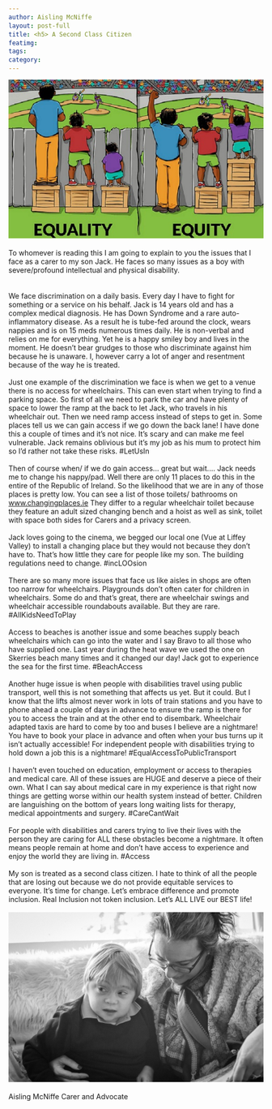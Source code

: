```yaml
---
author: Aisling McNiffe
layout: post-full
title: <h5> A Second Class Citizen
featimg: 
tags: 
category: 
---
```

![](https://raw.githubusercontent.com/AwarenessOverload/AwarenessOverload/gh-pages/img/Equality-Vs-Equity..final-edit-1.jpg)
<br/>
<br/>
To whomever is reading this I am going to explain to you the issues that I face as a carer to my son Jack. He faces so many issues as a boy with severe/profound intellectual and physical disability.
<br/>  
<br/>
We face discrimination on a daily basis. Every day I have to fight for something or a service on his behalf. Jack is 14 years old and has a complex medical diagnosis. He has Down Syndrome and a rare 
auto-inflammatory disease. As a result he is tube-fed around the clock, wears nappies and is on 15 meds numerous times daily. He is non-verbal and relies on me for everything. Yet he is a happy smiley 
boy and lives in the moment. He doesn’t bear grudges to those who discriminate against him because he is unaware. I, however carry a lot of anger and resentment because of the way he is treated.
<br/>
<br/>
Just one example of the discrimination we face is when we get to a venue there is no access for wheelchairs. This can even start when trying to find a parking space. So first of all we need to park the car and have plenty of space to lower the ramp at the back to let Jack, who travels in his wheelchair out. Then we need ramp access instead of steps to get in. Some places tell us we can gain access if we go down the back lane! I have done this a couple of times and it’s not nice. It’s scary and can make me feel vulnerable. Jack remains oblivious but it’s my job as his mum to protect him so I’d rather not take these risks.
#LetUsIn
<br/>
<br/>
Then of course when/ if we do gain access... great but wait.... Jack needs me to change his nappy/pad. Well there are only 11 places to do this in the entire of the Republic of Ireland. So the likelihood that we are in any of those places is pretty low. You can see a list of those toilets/ bathrooms on www.changingplaces.ie
They differ to a regular wheelchair toilet because they feature an adult sized changing bench and a hoist as well as sink, toilet with space both sides for Carers and a privacy screen.
<br/>
<br/>
Jack loves going to the cinema, we begged our local one (Vue at Liffey Valley) to install a changing place but they would not because they don’t have to. That’s how little they care for people like my son. The building regulations need to change.
#incLOOsion
<br/>
<br/>
There are so many more issues that face us like aisles in shops are often too narrow for wheelchairs. Playgrounds don’t often cater for children in wheelchairs. Some do and that’s great, there are wheelchair swings and wheelchair accessible roundabouts available. But they are rare.
#AllKidsNeedToPlay
<br/>
<br/>
Access to beaches is another issue and some beaches supply beach wheelchairs which can go into the water and I say Bravo to all those who have supplied one. Last year during the heat wave we used the one on Skerries beach many times and it changed our day! Jack got to experience the sea for the first time.
#BeachAccess
<br/>
<br/>
Another huge issue is when people with disabilities travel using public transport, well this is not something that affects us yet. But it could. But I know that the lifts almost never work in lots of train stations and you have to phone ahead a couple of days in advance to ensure the ramp is there for you to access the train and at the other end to disembark.
Wheelchair adapted taxis are hard to come by too and buses I believe are a nightmare! You have to book your place in advance and often when your bus turns up it isn’t actually accessible! For independent people with disabilities trying to hold down a job this is a nightmare!
#EqualAccessToPublicTransport
<br/>
<br/>
I haven’t even touched on education, employment or access to therapies and medical care. All of these issues are HUGE and deserve a piece of their own. What I can say about medical care in my experience is that right now things are getting worse within our health system instead of better. Children are languishing on the bottom of years long waiting lists for therapy, medical appointments and surgery. #CareCantWait
<br/>
<br/>
For people with disabilities and carers trying to live their lives with the person they are caring for ALL these obstacles become a nightmare. It often means people remain at home and don’t have access to experience and enjoy the world they are living in.
#Access
<br/>
<br/>
My son is treated as a second class citizen. I hate to think of all the people that are losing out because we do not provide equitable services to everyone. It’s time for change. Let’s embrace difference and promote inclusion. Real Inclusion not token inclusion. Let’s ALL LIVE our BEST life!
<br/>
<br/>
![](https://raw.githubusercontent.com/AwarenessOverload/AwarenessOverload/gh-pages/img/Aisling%23.JPG)
<br/>
<br/>
Aisling McNiffe
Carer and Advocate
<br/>
<br/>

